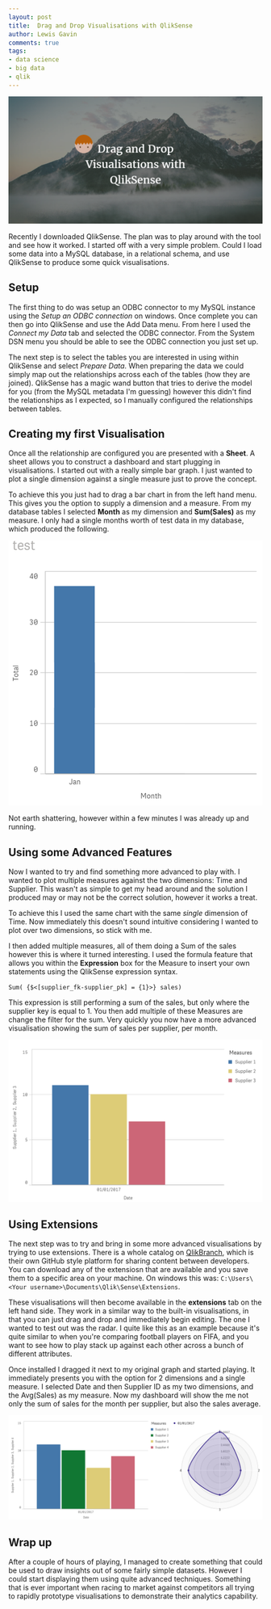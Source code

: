 ```yaml
--- 
layout: post 
title:  Drag and Drop Visualisations with QlikSense
author: Lewis Gavin 
comments: true 
tags: 
- data science
- big data
- qlik
---
```


![Drag and Drop Visualisations with QlikSense](../images/qliksense.png)

Recently I downloaded QlikSense. The plan was to play around with the tool and see how it worked. I started off with a very simple problem. Could I load some data into a MySQL database, in a relational schema, and use QlikSense to produce some quick visualisations.

## Setup

The first thing to do was setup an ODBC connector to my MySQL instance using the *Setup an ODBC connection* on windows. Once complete you can then go into QlikSense and use the Add Data menu. From here I used the *Connect my Data* tab and selected the ODBC connector. From the System DSN menu you should be able to see the ODBC connection you just set up.

The next step is to select the tables you are interested in using within QlikSense and select *Prepare Data*. When preparing the data we could simply map out the relationships across each of the tables (how they are joined). QlikSense has a magic wand button that tries to derive the model for you (from the MySQL metadata I'm guessing) however this didn't find the relationships as I expected, so I manually configured the relationships between tables.

## Creating my first Visualisation

Once all the relationship are configured you are presented with a **Sheet**. A sheet allows you to construct a dashboard and start plugging in visualisations. I started out with a really simple bar graph. I just wanted to plot a single dimension against a single measure just to prove the concept. 

To achieve this you just had to drag a bar chart in from the left hand menu. This gives you the option to supply a dimension and a measure. From my database tables I selected **Month** as my dimension and **Sum(Sales)** as my measure. I only had a single months worth of test data in my database, which produced the following.

![Simple example in QlikSense](../images/qlik_simple.png)

Not earth shattering, however within a few minutes I was already up and running.

## Using some Advanced Features

Now I wanted to try and find something more advanced to play with. I wanted to plot multiple measures against the two dimensions: Time and Supplier. This wasn't as simple to get my head around and the solution I produced may or may not be the correct solution, however it works a treat. 

To achieve this I used the same chart with the same *single* dimension of Time. Now immediately this doesn't sound intuitive considering I wanted to plot over two dimensions, so stick with me.

I then added multiple measures, all of them doing a Sum of the sales however this is where it turned interesting. I used the formula feature that allows you within the **Expression** box for the Measure to insert your own statements using the QlikSense expression syntax. 

~~~
Sum( {$<[supplier_fk-supplier_pk] = {1}>} sales)
~~~

This expression is still performing a sum of the sales, but only where the supplier key is equal to 1. You then add multiple of these Measures are change the filter for the sum. Very quickly you now have a more advanced visualisation showing the sum of sales per supplier, per month.

![Advanced supplier aggregation example in QlikSense](../images/qlik_advanced.png)

## Using Extensions

The next step was to try and bring in some more advanced visualisations by trying to use extensions. There is a whole catalog on [QlikBranch](http://branch.qlik.com/#!/project), which is their own GitHub style platform for sharing content between developers. You can download any of the extensiosn that are available and you save them to a specific area on your machine. On windows this was: `C:\Users\<Your username>\Documents\Qlik\Sense\Extensions`.

These visualisations will then become available in the **extensions** tab on the left hand side. They work in a similar way to the built-in visualisations, in that you can just drag and drop and immediately begin editing. The one I wanted to test out was the radar. I quite like this as an example because it's quite similar to when you're comparing football players on FIFA, and you want to see how to play stack up against each other across a bunch of different attributes.  

Once installed I dragged it next to my original graph and started playing. It immediately presents you with the option for 2 dimensions and a single measure. I selected Date and then Supplier ID as my two dimensions, and the Avg(Sales) as my measure. Now my dashboard will show the me not only the sum of sales for the month per supplier, but also the sales average.

![Radar extension supplier comparison in QlikSense](../images/qlik_extension.png)

## Wrap up

After a couple of hours of playing, I managed to create something that could be used to draw insights out of some fairly simple datasets. However I could start displaying them using quite advanced techniques. Something that is ever important when racing to market against competitors all trying to rapidly prototype visualisations to demonstrate their analytics capability.

